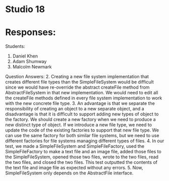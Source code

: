 # Studio 18

# Responses:
Students:
1. Daniel Khen
2. Adam Shumway
3. Malcolm Newmark


Question Answers:
2. Creating a new file system implementation that creates different file types than the SimpleFileSystem would be
   difficult since we would have re-override the abstract createFile method from AbstractFileSystem in that new 
   implementation. We would need to edit all the createFile methods defined in every file system implementation to 
   work with the new concrete file type. 
3. An advantage is that we separate the responsibility of creating an object to a new separate object, and a 
   disadvantage is that it is difficult to support adding new types of object to the factory. We should create a 
   new factory when we need to produce a new distinct type of object. If we introduce a new file type, we need to 
   update the code of the existing factories to support that new file type. We can use the same factory for both 
   similar file systems, but we need to use different factories for file systems managing different types of files.
4. In our test, we made a SimpleFileSystem and SimpleFileFactory, used the SimpleFileFactory to make a text file and 
   an image file, added those files to the SimpleFileSystem, opened those two files, wrote to the two files, read 
   the two files, and closed the two files. This test outputted the contents of the text file and image file as 
   expected without any errors. 
5. Now, SimpleFileSystem only depends on the AbstractFile interface. 
